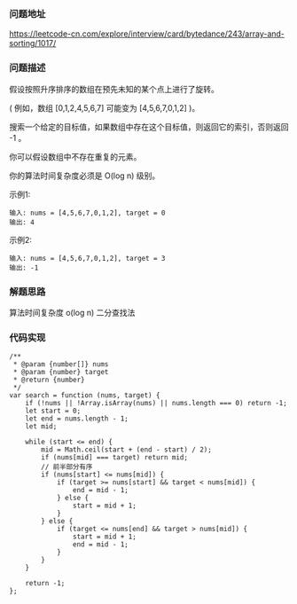 ### 问题地址
https://leetcode-cn.com/explore/interview/card/bytedance/243/array-and-sorting/1017/

### 问题描述
假设按照升序排序的数组在预先未知的某个点上进行了旋转。

( 例如，数组 [0,1,2,4,5,6,7] 可能变为 [4,5,6,7,0,1,2] )。

搜索一个给定的目标值，如果数组中存在这个目标值，则返回它的索引，否则返回 -1 。

你可以假设数组中不存在重复的元素。

你的算法时间复杂度必须是 O(log n) 级别。

示例1:

```
输入: nums = [4,5,6,7,0,1,2], target = 0
输出: 4
```

示例2:

```
输入: nums = [4,5,6,7,0,1,2], target = 3
输出: -1
```

### 解题思路
算法时间复杂度 o(log n) 二分查找法

### 代码实现
```
/**
 * @param {number[]} nums
 * @param {number} target
 * @return {number}
 */
var search = function (nums, target) {
    if (!nums || !Array.isArray(nums) || nums.length === 0) return -1;
    let start = 0;
    let end = nums.length - 1;
    let mid;

    while (start <= end) {
        mid = Math.ceil(start + (end - start) / 2);
        if (nums[mid] === target) return mid;
        // 前半部分有序
        if (nums[start] <= nums[mid]) {
            if (target >= nums[start] && target < nums[mid]) {
                end = mid - 1;
            } else {
                start = mid + 1;
            }
        } else {
            if (target <= nums[end] && target > nums[mid]) {
                start = mid + 1;
                end = mid - 1;
            }
        }
    }

    return -1;
};
```